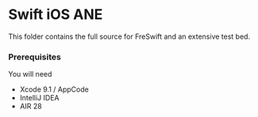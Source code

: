 # Swift iOS ANE  

This folder contains the full source for FreSwift and an extensive test bed.   


### Prerequisites

You will need

- Xcode 9.1 / AppCode
- IntelliJ IDEA
- AIR 28
